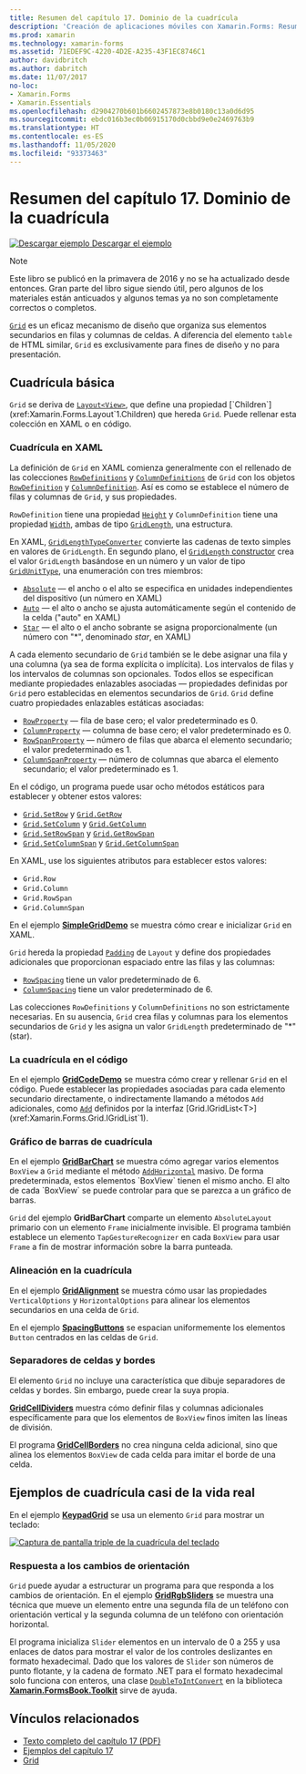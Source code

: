 ```yaml
---
title: Resumen del capítulo 17. Dominio de la cuadrícula
description: 'Creación de aplicaciones móviles con Xamarin.Forms: Resumen del capítulo 17. Dominio de la cuadrícula'
ms.prod: xamarin
ms.technology: xamarin-forms
ms.assetid: 71EDEF9C-4220-4D2E-A235-43F1EC8746C1
author: davidbritch
ms.author: dabritch
ms.date: 11/07/2017
no-loc:
- Xamarin.Forms
- Xamarin.Essentials
ms.openlocfilehash: d2904270b601b6602457873e8b0180c13a0d6d95
ms.sourcegitcommit: ebdc016b3ec0b06915170d0cbbd9e0e2469763b9
ms.translationtype: HT
ms.contentlocale: es-ES
ms.lasthandoff: 11/05/2020
ms.locfileid: "93373463"
---
```

# <a name="summary-of-chapter-17-mastering-the-grid"></a>Resumen del capítulo 17. Dominio de la cuadrícula

[![Descargar ejemplo](~/media/shared/download.png) Descargar el ejemplo](https://github.com/xamarin/xamarin-forms-book-samples/tree/master/Chapter17)

> [!NOTE]
> Este libro se publicó en la primavera de 2016 y no se ha actualizado desde entonces. Gran parte del libro sigue siendo útil, pero algunos de los materiales están anticuados y algunos temas ya no son completamente correctos o completos.

[`Grid`](xref:Xamarin.Forms.Grid) es un eficaz mecanismo de diseño que organiza sus elementos secundarios en filas y columnas de celdas. A diferencia del elemento `table` de HTML similar, `Grid` es exclusivamente para fines de diseño y no para presentación.

## <a name="the-basic-grid"></a>Cuadrícula básica

`Grid` se deriva de [`Layout<View>`](xref:Xamarin.Forms.Layout`1), que define una propiedad [`Children`](xref:Xamarin.Forms.Layout`1.Children) que hereda `Grid`. Puede rellenar esta colección en XAML o en código.

### <a name="the-grid-in-xaml"></a>Cuadrícula en XAML

La definición de `Grid` en XAML comienza generalmente con el rellenado de las colecciones [`RowDefinitions`](xref:Xamarin.Forms.Grid.RowDefinitions) y [`ColumnDefinitions`](xref:Xamarin.Forms.Grid.ColumnDefinitions) de `Grid` con los objetos [`RowDefinition`](xref:Xamarin.Forms.RowDefinition) y [`ColumnDefinition`](xref:Xamarin.Forms.ColumnDefinition). Así es como se establece el número de filas y columnas de `Grid`, y sus propiedades.

`RowDefinition` tiene una propiedad [`Height`](xref:Xamarin.Forms.RowDefinition.Height) y `ColumnDefinition` tiene una propiedad [`Width`](xref:Xamarin.Forms.ColumnDefinition.Width), ambas de tipo [`GridLength`](xref:Xamarin.Forms.GridLength), una estructura.

En XAML, [`GridLengthTypeConverter`](xref:Xamarin.Forms.GridLengthTypeConverter) convierte las cadenas de texto simples en valores de `GridLength`. En segundo plano, el [`GridLength` constructor](xref:Xamarin.Forms.GridLength.%23ctor(System.Double,Xamarin.Forms.GridUnitType)) crea el valor `GridLength` basándose en un número y un valor de tipo [`GridUnitType`](xref:Xamarin.Forms.GridUnitType), una enumeración con tres miembros:

- [`Absolute`](xref:Xamarin.Forms.GridUnitType.Absolute) &mdash; el ancho o el alto se especifica en unidades independientes del dispositivo (un número en XAML)
- [`Auto`](xref:Xamarin.Forms.GridUnitType.Auto) &mdash; el alto o ancho se ajusta automáticamente según el contenido de la celda ("auto" en XAML)
- [`Star`](xref:Xamarin.Forms.GridUnitType.Star) &mdash; el alto o el ancho sobrante se asigna proporcionalmente (un número con "\*", denominado *star*, en XAML)

A cada elemento secundario de `Grid` también se le debe asignar una fila y una columna (ya sea de forma explícita o implícita). Los intervalos de filas y los intervalos de columnas son opcionales. Todos ellos se especifican mediante propiedades enlazables asociadas &mdash; propiedades definidas por `Grid` pero establecidas en elementos secundarios de `Grid`. `Grid` define cuatro propiedades enlazables estáticas asociadas:

- [`RowProperty`](xref:Xamarin.Forms.Grid.RowProperty) &mdash; fila de base cero; el valor predeterminado es 0.
- [`ColumnProperty`](xref:Xamarin.Forms.Grid.ColumnProperty) &mdash; columna de base cero; el valor predeterminado es 0.
- [`RowSpanProperty`](xref:Xamarin.Forms.Grid.RowSpanProperty) &mdash; número de filas que abarca el elemento secundario; el valor predeterminado es 1.
- [`ColumnSpanProperty`](xref:Xamarin.Forms.Grid.ColumnSpanProperty) &mdash; número de columnas que abarca el elemento secundario; el valor predeterminado es 1.

En el código, un programa puede usar ocho métodos estáticos para establecer y obtener estos valores:

- [`Grid.SetRow`](xref:Xamarin.Forms.Grid.SetRow(Xamarin.Forms.BindableObject,System.Int32)) y [`Grid.GetRow`](xref:Xamarin.Forms.Grid.GetRow(Xamarin.Forms.BindableObject))
- [`Grid.SetColumn`](xref:Xamarin.Forms.Grid.SetColumn(Xamarin.Forms.BindableObject,System.Int32)) y [`Grid.GetColumn`](xref:Xamarin.Forms.Grid.GetColumn(Xamarin.Forms.BindableObject))
- [`Grid.SetRowSpan`](xref:Xamarin.Forms.Grid.SetRowSpan(Xamarin.Forms.BindableObject,System.Int32)) y [`Grid.GetRowSpan`](xref:Xamarin.Forms.Grid.GetRowSpan(Xamarin.Forms.BindableObject))
- [`Grid.SetColumnSpan`](xref:Xamarin.Forms.Grid.SetColumnSpan(Xamarin.Forms.BindableObject,System.Int32)) y [`Grid.GetColumnSpan`](xref:Xamarin.Forms.Grid.GetColumnSpan(Xamarin.Forms.BindableObject))

En XAML, use los siguientes atributos para establecer estos valores:

- `Grid.Row`
- `Grid.Column`
- `Grid.RowSpan`
- `Grid.ColumnSpan`

En el ejemplo [**SimpleGridDemo**](https://github.com/xamarin/xamarin-forms-book-samples/tree/master/Chapter17/SimpleGridDemo) se muestra cómo crear e inicializar `Grid` en XAML.

`Grid` hereda la propiedad [`Padding`](xref:Xamarin.Forms.Layout.Padding) de `Layout` y define dos propiedades adicionales que proporcionan espaciado entre las filas y las columnas:

- [`RowSpacing`](xref:Xamarin.Forms.Grid.RowSpacing) tiene un valor predeterminado de 6.
- [`ColumnSpacing`](xref:Xamarin.Forms.Grid.ColumnSpacing) tiene un valor predeterminado de 6.

Las colecciones `RowDefinitions` y `ColumnDefinitions` no son estrictamente necesarias. En su ausencia, `Grid` crea filas y columnas para los elementos secundarios de `Grid` y les asigna un valor `GridLength` predeterminado de "\*" (star).

### <a name="the-grid-in-code"></a>La cuadrícula en el código

En el ejemplo [**GridCodeDemo**](https://github.com/xamarin/xamarin-forms-book-samples/tree/master/Chapter17/GridCodeDemo) se muestra cómo crear y rellenar `Grid` en el código. Puede establecer las propiedades asociadas para cada elemento secundario directamente, o indirectamente llamando a métodos `Add` adicionales, como [`Add`](xref:Xamarin.Forms.Grid.IGridList`1.Add*) definidos por la interfaz [Grid.IGridList<T>](xref:Xamarin.Forms.Grid.IGridList`1).

### <a name="the-grid-bar-chart"></a>Gráfico de barras de cuadrícula

En el ejemplo [**GridBarChart**](https://github.com/xamarin/xamarin-forms-book-samples/tree/master/Chapter17/GridBarChart) se muestra cómo agregar varios elementos `BoxView` a `Grid` mediante el método [`AddHorizontal`](xref:Xamarin.Forms.Grid.IGridList`1.AddHorizontal*) masivo. De forma predeterminada, estos elementos `BoxView` tienen el mismo ancho. El alto de cada `BoxView` se puede controlar para que se parezca a un gráfico de barras.

`Grid` del ejemplo **GridBarChart** comparte un elemento `AbsoluteLayout` primario con un elemento `Frame` inicialmente invisible. El programa también establece un elemento `TapGestureRecognizer` en cada `BoxView` para usar `Frame` a fin de mostrar información sobre la barra punteada.

### <a name="alignment-in-the-grid"></a>Alineación en la cuadrícula

En el ejemplo [**GridAlignment**](https://github.com/xamarin/xamarin-forms-book-samples/tree/master/Chapter17/GridAlignment) se muestra cómo usar las propiedades `VerticalOptions` y `HorizontalOptions` para alinear los elementos secundarios en una celda de `Grid`.

En el ejemplo [**SpacingButtons**](https://github.com/xamarin/xamarin-forms-book-samples/tree/master/Chapter17/SpacingButtons) se espacian uniformemente los elementos `Button` centrados en las celdas de `Grid`.

### <a name="cell-dividers-and-borders"></a>Separadores de celdas y bordes

El elemento `Grid` no incluye una característica que dibuje separadores de celdas y bordes. Sin embargo, puede crear la suya propia.

[**GridCellDividers**](https://github.com/xamarin/xamarin-forms-book-samples/tree/master/Chapter17/GridCellDividers) muestra cómo definir filas y columnas adicionales específicamente para que los elementos de `BoxView` finos imiten las líneas de división.

El programa [**GridCellBorders**](https://github.com/xamarin/xamarin-forms-book-samples/tree/master/Chapter17/GridCellBorders) no crea ninguna celda adicional, sino que alinea los elementos `BoxView` de cada celda para imitar el borde de una celda.

## <a name="almost-real-life-grid-examples"></a>Ejemplos de cuadrícula casi de la vida real

En el ejemplo [**KeypadGrid**](https://github.com/xamarin/xamarin-forms-book-samples/tree/master/Chapter17/KeypadGrid) se usa un elemento `Grid` para mostrar un teclado:

[![Captura de pantalla triple de la cuadrícula del teclado](images/ch17fg12-small.png "Cuadrícula del teclado")](images/ch17fg12-large.png#lightbox "Cuadrícula del teclado")

### <a name="responding-to-orientation-changes"></a>Respuesta a los cambios de orientación

`Grid` puede ayudar a estructurar un programa para que responda a los cambios de orientación. En el ejemplo [**GridRgbSliders**](https://github.com/xamarin/xamarin-forms-book-samples/tree/master/Chapter17/GridRgbSliders) se muestra una técnica que mueve un elemento entre una segunda fila de un teléfono con orientación vertical y la segunda columna de un teléfono con orientación horizontal.

El programa inicializa `Slider` elementos en un intervalo de 0 a 255 y usa enlaces de datos para mostrar el valor de los controles deslizantes en formato hexadecimal. Dado que los valores de `Slider` son números de punto flotante, y la cadena de formato .NET para el formato hexadecimal solo funciona con enteros, una clase [`DoubleToIntConvert`](https://github.com/xamarin/xamarin-forms-book-samples/blob/master/Libraries/Xamarin.FormsBook.Toolkit/Xamarin.FormsBook.Toolkit/DoubleToIntConverter.cs) en la biblioteca [ **Xamarin.FormsBook.Toolkit**](https://github.com/xamarin/xamarin-forms-book-samples/tree/master/Libraries/Xamarin.FormsBook.Toolkit) sirve de ayuda.

## <a name="related-links"></a>Vínculos relacionados

- [Texto completo del capítulo 17 (PDF)](https://download.xamarin.com/developer/xamarin-forms-book/XamarinFormsBook-Ch17-Apr2016.pdf)
- [Ejemplos del capítulo 17](https://github.com/xamarin/xamarin-forms-book-samples/tree/master/Chapter17)
- [Grid](~/xamarin-forms/user-interface/layouts/grid.md)
